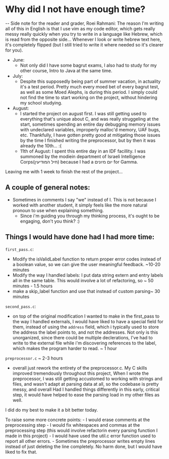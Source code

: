 # Why did I not have enough time?

-- Side note for the reader and grader, Roei Rahmani: The reason I'm writing all of this in English is that I use vim as my code editor, which gets really messy really quickly when you try to write in a language like Hebrew, which is read from the opposite side... Whenever I look or write hebrew text here, it's completely flipped (but I still tried to write it where needed so it's clearer for you).


- June: 
    - Not only did I have some bagrut exams, I also had to study for my other course, Intro to Java at the same time. 
- July:
    - Despite this supposedly being part of summer vacation, in actuality it's a test period. Pretty much every moed bet of every bagrut test, as well as some Moed Alephs, is during this period. I simply could not find the time to start working on the project, without hindering my school studying.
- August:
    - I started the project on august first. I was still getting used to everything that's unique about C, and was really struggeling at the start, sometimes spending an entire day debugging memory issues with undeclared variables, improperly malloc'd memory, UAF bugs, etc. Thankfully, I have gotten pretty good at mitigating those issues by the time I finished writing the preprocessor, but by then it was already the 10th... :(
    - 11th of August: I spent this entire day in an IDF facillity. I was summoned by the modiein department of Israeli Intelligence Corps(חיל המודיעין) because I had a יום מיונים for Gamma.

Leaving me with 1 week to finish the rest of the project...






## A couple of general notes:
-   Sometimes in comments I say "we" instead of I. This is not because I worked with another student, it simply feels like the more natural pronoun to use when explaining something.
    - Since i'm guiding you through my thinking process,  it's ought to be engaging, don't you think? :)


## Things I would have done had I had more time:


`first_pass.c`: 
- Modify the isValidLabel function to return proper error codes instead of a boolean value, so we can give the user meaningful feedback.  ~10-20 minutes
- Modify the way I handled labels: I put data string extern and entry labels all in the same table.  This would involve a lot of refactoring, so ~ 50 minutes - 1.5 hours
- make a skip_label function and use that instead of custom parsing~ 30 minutes

`second_pass.c`:
- on top of the original modification I wanted to make in the first_pass to the way I handled externals, I would have liked to have a special field for them, instead of using the `address` field, which i typically used to store the address the label points to, and not the addresses. Not only is this unorganized, since there could be multiple declerations, I've had to write to the external file while i'm discovering references to the label, which makes the program harder to read. ~ 1 hour 


`preprocessor.c` ~ 2-3 hours
- overall just rework the entirety of the preprocessor.c. My C skills improved tremendously throughout this project, When I wrote the preprocessor, I was still getting accustomed to working with strings and files, and wasn't adapt at parsing data at all, so the codebase is pretty messy, and overall Had I handled things differently in this early, critical step, it would have helped to ease the parsing load in my other files as well.

I did do my best to make it a bit better today.

To raise some more concrete points:
    - I would erase comments at the preprocessing step
    - I would fix whitespaces and commas at the preprocessing step (this would involve refactorin every parsing function I made in this project)
    - I would have used the util.c error function used to report all other errors.
    - Sometimes the preprocessor writes empty lines instead of just deleting the line completely. No harm done, but I would have liked to fix that.
